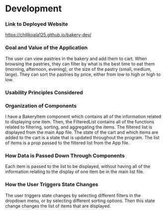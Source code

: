 # Development

### Link to Deployed Website
https://chillkoala125.github.io/bakery-dev/

### Goal and Value of the Application
The user can view pastries in the bakery and add them to cart. When browsing the pastries, they can filter by what is the best time to eat them (morning, afternoon, evening), or the size of the pastry (small, medium, large). They can sort the pastries by price, either from low to high or high to low.

### Usability Principles Considered

### Organization of Components
I have a BakeryItem component which contains all of the information related to displaying one item. Then, the FilteredList contains all of the functions related to filtering, sorting, and aggregating the items. The filtered list is displayed from the main App file. The state of the cart and which items are added to the cart is a state that is updated throughout the program. The list of items is a prop passed to the filtered list from the App file.

### How Data is Passed Down Through Components
Each item is passed to the list to be displayed, without having all of the information relating to the display of one item be in the main list file.

### How the User Triggers State Changes
The user triggers state changes by selecting different filters in the dropdown menu, or by selecting different sorting options. Then this state change changes the list of items that are displayed.


